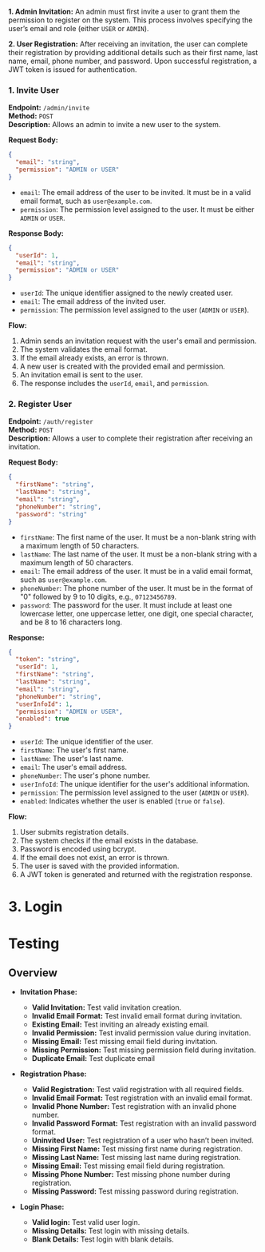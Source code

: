 
**1. Admin Invitation:** An admin must first invite a user to grant them the permission to register on the system. This process involves specifying the user’s email and role (either `USER` or `ADMIN`).

**2. User Registration:** After receiving an invitation, the user can complete their registration by providing additional details such as their first name, last name, email, phone number, and password. Upon successful registration, a JWT token is issued for authentication.

### 1. Invite User

**Endpoint:** `/admin/invite`  
**Method:** `POST`  
**Description:** Allows an admin to invite a new user to the system.

**Request Body:**

``` json
{
  "email": "string",
  "permission": "ADMIN or USER"  
}
```

- `email`: The email address of the user to be invited. It must be in a valid email format, such as `user@example.com`.
- `permission`: The permission level assigned to the user. It must be either `ADMIN` or `USER`.

**Response Body:**

``` json
{
  "userId": 1,
  "email": "string",
  "permission": "ADMIN or USER"
}
```

- `userId`: The unique identifier assigned to the newly created user.
- `email`: The email address of the invited user.
- `permission`: The permission level assigned to the user (`ADMIN` or `USER`).

**Flow:**
1. Admin sends an invitation request with the user's email and permission.
2. The system validates the email format.
3. If the email already exists, an error is thrown.
4. A new user is created with the provided email and permission.
5. An invitation email is sent to the user.
6. The response includes the `userId`, `email`, and `permission`.

### 2. Register User

**Endpoint:** `/auth/register`  
**Method:** `POST`  
**Description:** Allows a user to complete their registration after receiving an invitation.

**Request Body:**

``` json
{
  "firstName": "string", 
  "lastName": "string",
  "email": "string",
  "phoneNumber": "string",  
  "password": "string" 
}
```

- `firstName`: The first name of the user. It must be a non-blank string with a maximum length of 50 characters.
- `lastName`: The last name of the user. It must be a non-blank string with a maximum length of 50 characters.
- `email`: The email address of the user. It must be in a valid email format, such as `user@example.com`.
- `phoneNumber`: The phone number of the user. It must be in the format of "0" followed by 9 to 10 digits, e.g., `07123456789`.
- `password`: The password for the user. It must include at least one lowercase letter, one uppercase letter, one digit, one special character, and be 8 to 16 characters long.

**Response:**

``` json
{
  "token": "string",
  "userId": 1,
  "firstName": "string",
  "lastName": "string",
  "email": "string",
  "phoneNumber": "string",
  "userInfoId": 1,
  "permission": "ADMIN or USER",
  "enabled": true
}
```

- `userId`: The unique identifier of the user.
- `firstName`: The user's first name.
- `lastName`: The user's last name.
- `email`: The user's email address.
- `phoneNumber`: The user's phone number.
- `userInfoId`: The unique identifier for the user's additional information.
- `permission`: The permission level assigned to the user (`ADMIN` or `USER`).
- `enabled`: Indicates whether the user is enabled (`true` or `false`).

**Flow:**

1. User submits registration details.
2. The system checks if the email exists in the database.
3. Password is encoded using bcrypt.
4. If the email does not exist, an error is thrown.
5. The user is saved with the provided information.
6. A JWT token is generated and returned with the registration response.

# 3. Login 



# Testing

## Overview
- **Invitation Phase:**
    - **Valid Invitation:** Test valid invitation creation.
    - **Invalid Email Format:** Test invalid email format during invitation.
    - **Existing Email:** Test inviting an already existing email.
    - **Invalid Permission:** Test invalid permission value during invitation.
    - **Missing Email:** Test missing email field during invitation.
    - **Missing Permission:** Test missing permission field during invitation.
    - **Duplicate Email:** Test duplicate email

- **Registration Phase:**    
    - **Valid Registration:** Test valid registration with all required fields.
    - **Invalid Email Format:** Test registration with an invalid email format.
    - **Invalid Phone Number:** Test registration with an invalid phone number.
    - **Invalid Password Format:** Test registration with an invalid password format.
    - **Uninvited User:** Test registration of a user who hasn’t been invited.
    - **Missing First Name:** Test missing first name during registration.
    - **Missing Last Name:** Test missing last name during registration.
    - **Missing Email:** Test missing email field during registration.
    - **Missing Phone Number:** Test missing phone number during registration.
    - **Missing Password:** Test missing password during registration.

- **Login Phase:**
	- **Valid login:** Test valid user login.
	- **Missing Details:** Test login with missing details.
	- **Blank Details:** Test login with blank details.

